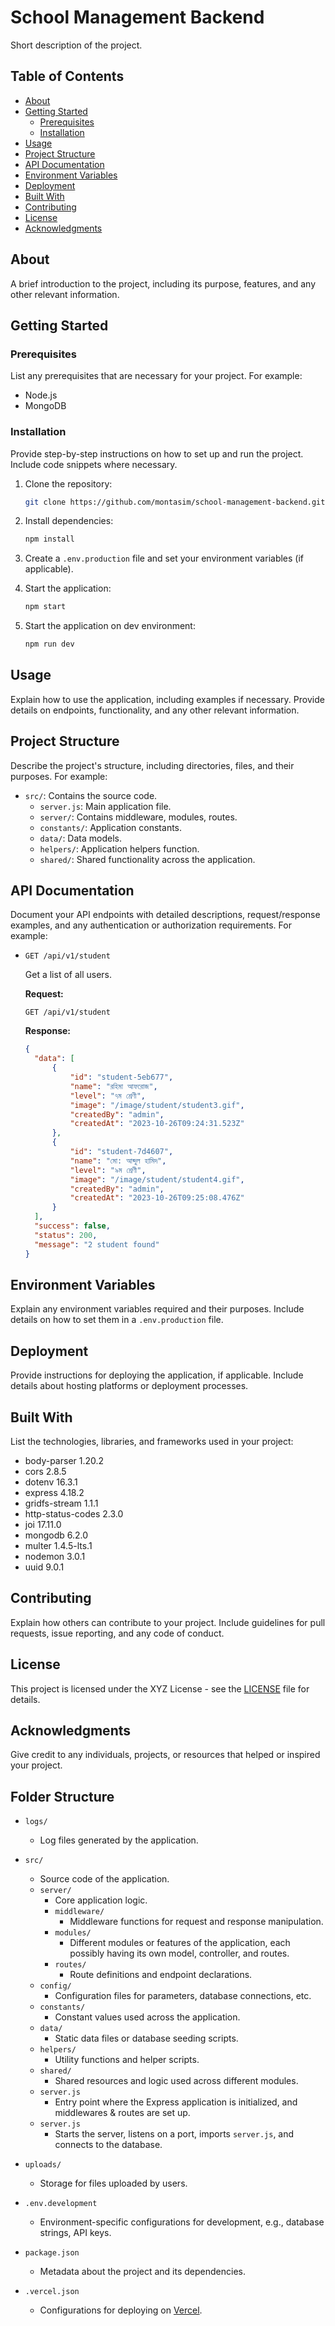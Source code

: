 # School Management Backend

Short description of the project.

## Table of Contents

- [About](#about)
- [Getting Started](#getting-started)
  - [Prerequisites](#prerequisites)
  - [Installation](#installation)
- [Usage](#usage)
- [Project Structure](#project-structure)
- [API Documentation](#api-documentation)
- [Environment Variables](#environment-variables)
- [Deployment](#deployment)
- [Built With](#built-with)
- [Contributing](#contributing)
- [License](#license)
- [Acknowledgments](#acknowledgments)

## About

A brief introduction to the project, including its purpose, features, and any other relevant information.

## Getting Started

### Prerequisites

List any prerequisites that are necessary for your project. For example:

- Node.js
- MongoDB

### Installation

Provide step-by-step instructions on how to set up and run the project. Include code snippets where necessary.

1. Clone the repository:

   ```bash
   git clone https://github.com/montasim/school-management-backend.git
   ```

2. Install dependencies:

   ```bash
   npm install
   ```

3. Create a `.env.production` file and set your environment variables (if applicable).

4. Start the application:

   ```bash
   npm start
   ```
   
5. Start the application on dev environment:

   ```bash
   npm run dev
   ```

## Usage

Explain how to use the application, including examples if necessary. Provide details on endpoints, functionality, and any other relevant information.

## Project Structure

Describe the project's structure, including directories, files, and their purposes. For example:

- `src/`: Contains the source code.
  - `server.js`: Main application file.
  - `server/`: Contains middleware, modules, routes.
  - `constants/`: Application constants.
  - `data/`: Data models.
  - `helpers/`: Application helpers function.
  - `shared/`: Shared functionality across the application.

## API Documentation

Document your API endpoints with detailed descriptions, request/response examples, and any authentication or authorization requirements. For example:

- `GET /api/v1/student`

  Get a list of all users.

  **Request:**

  ```http
  GET /api/v1/student
  ```

  **Response:**

  ```json
  {
    "data": [
        {
            "id": "student-5eb677",
            "name": "রহিমা আফরোজ",
            "level": "৭ম শ্রেণী",
            "image": "/image/student/student3.gif",
            "createdBy": "admin",
            "createdAt": "2023-10-26T09:24:31.523Z"
        },
        {
            "id": "student-7d4607",
            "name": "মো: আব্দুল হামিদ",
            "level": "৯ম শ্রেণী",
            "image": "/image/student/student4.gif",
            "createdBy": "admin",
            "createdAt": "2023-10-26T09:25:08.476Z"
        }
    ],
    "success": false,
    "status": 200,
    "message": "2 student found"
  }
  ```

## Environment Variables

Explain any environment variables required and their purposes. Include details on how to set them in a `.env.production` file.

## Deployment

Provide instructions for deploying the application, if applicable. Include details about hosting platforms or deployment processes.

## Built With

List the technologies, libraries, and frameworks used in your project:

- body-parser 1.20.2
- cors 2.8.5
- dotenv 16.3.1
- express 4.18.2
- gridfs-stream 1.1.1
- http-status-codes 2.3.0
- joi 17.11.0
- mongodb 6.2.0
- multer 1.4.5-lts.1
- nodemon 3.0.1
- uuid 9.0.1

## Contributing

Explain how others can contribute to your project. Include guidelines for pull requests, issue reporting, and any code of conduct.

## License

This project is licensed under the XYZ License - see the [LICENSE](LICENSE) file for details.

## Acknowledgments

Give credit to any individuals, projects, or resources that helped or inspired your project.

## Folder Structure

- `logs/`
    - Log files generated by the application.

- `src/`
    - Source code of the application.
    - `server/`
        - Core application logic.
        - `middleware/`
            - Middleware functions for request and response manipulation.
        - `modules/`
            - Different modules or features of the application, each possibly having its own model, controller, and routes.
        - `routes/`
            - Route definitions and endpoint declarations.
    - `config/`
        - Configuration files for parameters, database connections, etc.
    - `constants/`
        - Constant values used across the application.
    - `data/`
        - Static data files or database seeding scripts.
    - `helpers/`
        - Utility functions and helper scripts.
    - `shared/`
        - Shared resources and logic used across different modules.
    - `server.js`
        - Entry point where the Express application is initialized, and middlewares & routes are set up.
    - `server.js`
        - Starts the server, listens on a port, imports `server.js`, and connects to the database.

- `uploads/`
    - Storage for files uploaded by users.

- `.env.development`
    - Environment-specific configurations for development, e.g., database strings, API keys.

- `package.json`
    - Metadata about the project and its dependencies.

- `.vercel.json`
    - Configurations for deploying on [Vercel](https://vercel.com).

